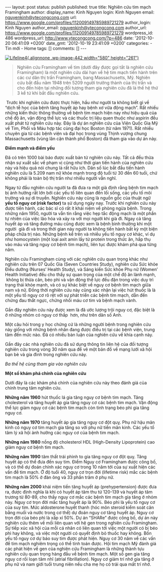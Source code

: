 --- layout: post status: publish published: true title: Nghiên cứu tim
mạch Framingham author: display\_name: Kinh Nguyen login: Kinh Nguyen
email: nguyenkinh@ytecongcong.com url:
https://www.google.com/profiles/112009149785989721279 author\_login:
Kinh Nguyen author\_email: nguyenkinh@ytecongcong.com author\_url:
https://www.google.com/profiles/112009149785989721279 wordpress\_id: 486
wordpress\_url: http://www.ytecongcong.com/?p=486 date: '2012-10-20
06:41:09 +0200' date\_gmt: '2012-10-19 23:41:09 +0200' categories: - Tin
mới - Home tags: \[\] comments: \[\] ---

[![](http://www.ytecongcong.com/wp-content/uploads/2012/11/hypertension-2099-300x224.jpg "Lifeline4"){.alignnone
.wp-image-442 width="580"
height="261"}](http://www.ytecongcong.com/2012/11/cam-vao-nao/lifeline4/)

> Nghiên cứu Framingham về tim (dưới đây được gọi tắt là nghiên cứu
> Framingham) là một nghiên cứu dài hạn về hệ tim mạch tiến hành trên
> các cư dân thị trấn Framingham, bang Massachusetts, Mỹ. Nghiên cứu bắt
> đầu năm 1948 trên 5209 người trưởng thành của thị trấn và cho đến hiện
> tại những đối tượng tham gia nghiên cứu đã là thế hệ thứ 3 kể từ khi
> bắt đầu nghiên cứu.

<div>

 Trước khi nghiên cứu được thực hiện, hầu như người ta không biết gì về
“dịch tễ học của bệnh tăng huyết áp hay bệnh xơ vữa động mạch”. Rất
nhiều những kiến thức thông thường về bệnh tim mạch hiện nay như hiệu
quả của chế độ ăn, vận động thể lực và các thuốc trị liệu quen thuộc như
aspirin đều xuất phát từ nghiên cứu này. Đây là dự án nghiên cứu của
Viện Quốc Gia Mỹ về Tim, Phổi và Máu hợp tác cùng đại học Boston (từ năm
1971). Rất nhiều chuyên gia từ các bệnh viện và đại học trong vùng Thịnh
vượng chung Massachusetts (vùng lân cận thành phố Boston) đã tham gia
vào dự án này.

</div>

**Điểm mạnh và điểm yếu**

Đã có trên 1000 bài báo được xuất bản từ nghiên cứu này. Tất cả đều thừa
nhận sự xuất sắc về phạm vị cũng như thời gian tiến hành của nghiên cứu
này và hiệu quả nói chung là rất hữu ích. Dân số lúc bắt đầu tiến hành
nghiên cứu là 5.209 nam nữ khỏe mạnh trong độ tuổi từ 30 đến 60 tuổi,
chứ không phải là toàn bộ thị trấn như nhiều người vẫn nghĩ.

Ngay từ đầu nghiên cứu người ta đã đưa ra một giả định rằng bệnh tim
mạch bị ảnh hưởng rất lớn bởi các yếu tố liên quan đến lối sống, các yếu
tố môi trường và sự di truyền. Nghiên cứu này cũng là nguồn gốc của
thuật ngữ **yếu tố nguy cơ (risk factor)** ta sử dụng ngày nay. Trước
khi nghiên cứu này được tiến hành, các bác sĩ có rất ít khái niệm về
phòng ngừa bệnh. Trong những năm 1950, người ta vẫn tin rằng việc hẹp
tắc động mạch là một phần tự nhiên của việc lão hóa và xảy ra với mọi
người khi già đi. Ngay cả tăng huyết áp và tăng đường máu cũng được xem
là bệnh bình thường khi một người  già đi và trong thời gian này người
ta không tiến hành bất kỳ một biện pháp chữa trị nào. Những bệnh kể trên
và nhiều yếu tố nguy cơ khác, ví dụ như homocystein (một loại axit amin
lấy từ protein trong thức ăn, hấp thụ vào máu và tăng nguy cơ bệnh tim
mạch), liên tục được khám phá qua từng năm.

Nghiên cứu Framingham cùng với các nghiên cứu quan trọng khác như nghiên
cứu trên 07 Quốc Gia (Seven Countries Study), nghiên cứu Sức khỏe Điều
dưỡng (Nurses’ Health Study), và Sáng kiến Sức khỏe Phụ nữ (Women’
Health Initiative) đều cho thấy sự quan trọng của một chế độ ăn lành
mạnh,  không bị thừa cân, béo phì và vận động thể lực đều đặn trong việc
duy trì trạng thái khỏe mạnh, và có sự khác biệt về nguy cơ bệnh tim
mạch giữa nam và nữ. Đồng thời nghiên cứu này cũng xác nhận lại việc hút
thuốc là là một yếu tố nguy cơ rõ rệt với sự phát triển các bệnh tim
mạch, dẫn đến chứng đau thắt ngực, chứng nhồi máu cơ tim và bệnh mạch
vành.

Gần đây nghiên cứu này được xem là đã ước lượng trội nguy cơ, đặc biệt
là ở những nhóm có nguy cơ thấp  hơn, như trên dân số Anh.

Một câu hỏi trong y học chứng cứ là những người bệnh trong nghiên cứu
này giống với những bệnh nhân đang được điều trị tại các bệnh viện,
trung tâm đến mức nào. Đã có nhiều bàn luận của nghiên cứu về khía cạnh
này.

Gần đây các nhà nghiên cứu đã sử dụng thông tin liên hệ của đối tượng
nghiên cứu trong vòng 30 năm qua để vẽ một bản đồ về mạng lưới xã hội
bạn bè và gia đình trong nghiên cứu này.

*Ba thế hệ cùng tham gia vào nghiên cứu*

**Một số khám phá chính của nghiên cứu**

Dưới đây là các khám phá chính của nghiên cứu này theo đánh giá của
chính trung tâm nghiên cứu.

**Những năm 1960** hút thuốc lá gia tăng nguy cơ bệnh tim mạch. Tăng
cholesterol và tăng huyết áp gia tăng nguy cơ các bệnh tim mạch. Vận
động thể lực giảm nguy cơ các bệnh tim mạch còn tình trạng béo phì gia
tăng nguy cơ.

**Những năm 1970** tăng huyết áp gia tăng nguy cơ đột quỵ. Phụ nữ hậu
mãn kinh có nguy cơ tim mạch gia tăng so với phụ nữ tiền mãn kinh. Các
yếu tố tâm lý xã hội ảnh hưởng các nguy cơ của bệnh tim mạch.

**Những năm 1980** nồng độ cholesterol HDL (High-Density Lipoprotein)
cao giảm nguy cơ bệnh tim mạch.

**Những năm 1990** tâm thất trái phình to gia tăng nguy cơ đột quỵ. Tăng
huyết áp có thể đưa đến suy tim. Điểm Nguy cơ Framingham được công bố,
và có thể dự đoán chính xác nguy cơ trong 10 năm tới của sự xuất hiện
các vấn đề tim mạch. Ở độ tuổi 40, nguy cơ trọn đời (lifetime risk) mắc
các bệnh tim mạch là 50% ở đàn ông và 33 phần trăm ở phụ nữ.

**Những năm 2000** khái niệm tiền tăng huyết áp (prehypertension) được
đưa ra, được định nghĩa là khi có huyết áp tâm thu từ 120-139 và huyết
áp tâm trương từ 80-89, cho thấy nguy cơ mắc các bệnh tim mạch gia tăng
ở nhóm này. Nguy cơ trọn đời mắc tăng huyết áp là 90%. Béo phì là yếu tố
nguy cơ của suy tim. Mức aldosterone huyết thanh (hóc môn steroid kiểm
soát cân bằng muối và nước trong cơ thể) dự đoán nguy cơ tăng huyết áp.
Nguy cơ trọn đời của béo phì là xấp xỉ 50%. Dự án “SHARe” được công bố,
dự án này nghiên cứu thêm về mối liên quan với hệ gen trong nghiên cứu
Framingham. Sự tiếp xúc xã hội của mỗi cá nhân có liên quan tới việc một
người có bị béo phì hay không, và việc một người có quyết định bỏ thuốc
hay không. Bốn yếu tố nguy cơ dự báo suy tim được phát hiện. Nguy cơ 30
năm về các vấn đề tim mạch nghiêm trọng có thể tính toán được. Hội tim
mạch Mỹ đánh giá các phát hiện về gen của nghiên cứu Framingham là những
thành tựu nghiên cứu quan trọng hàng đầu về bệnh tim mạch. Một số gen
gia tăng nguy cơ rối loạn tâm nhĩ (atrial fibrillation). Nguy cơ giảm
trí nhớ gia tăng ở phụ nữ và nam giới tuổi trung niên nếu cha mẹ họ có
trải qua mất trí nhớ.
